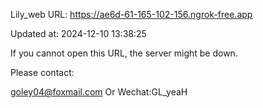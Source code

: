 Lily_web URL: https://ae6d-61-165-102-156.ngrok-free.app

Updated at: 2024-12-10 13:38:25

If you cannot open this URL, the server might be down.

Please contact: 

goley04@foxmail.com Or Wechat:GL_yeaH